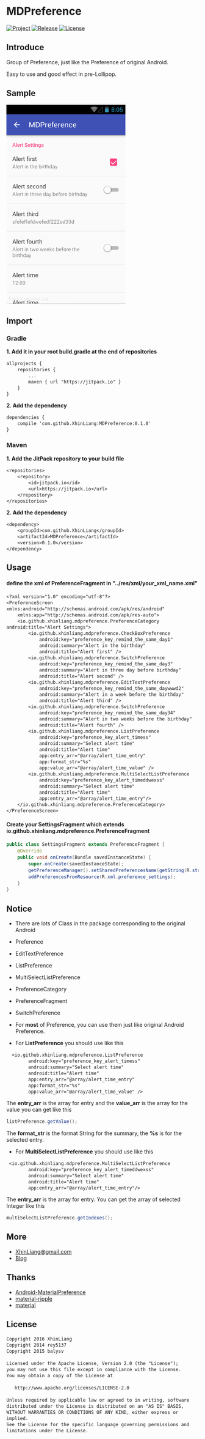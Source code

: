 # MDPreference
[![Project](https://img.shields.io/badge/Android-MDPreference-brightgreen.svg)](https://github.com/XhinLiang/MDPreference)
[![Release](https://img.shields.io/badge/Android-MDPreference-lightgrey.svg)](https://jitpack.io/#XhinLiang/MDPreference)
[![License](https://img.shields.io/badge/license-Apache%202-blue.svg)](http://www.apache.org/licenses/LICENSE-2.0)

## Introduce
Group of Preference, just like the Preference of original Android.

Easy to use and good effect in pre-Lollipop.

## Sample
![Sample](sample.gif)

## Import

### Gradle
**1. Add it in your root build.gradle at the end of repositories**

```
allprojects {
	repositories {
		...
		maven { url "https://jitpack.io" }
	}
}
```
**2. Add the dependency**

```
dependencies {
	compile 'com.github.XhinLiang:MDPreference:0.1.0'
}
```
### Maven
**1. Add the JitPack repository to your build file**
```
<repositories>
	<repository>
		<id>jitpack.io</id>
		<url>https://jitpack.io</url>
	</repository>
</repositories>
```
**2. Add the dependency**

```
<dependency>
	<groupId>com.github.XhinLiang</groupId>
	<artifactId>MDPreference</artifactId>
	<version>0.1.0</version>
</dependency>
```

## Usage

#### define the xml of PreferenceFragment in "../res/xml/your_xml_name.xml"
```
<?xml version="1.0" encoding="utf-8"?>
<PreferenceScreen xmlns:android="http://schemas.android.com/apk/res/android"
    xmlns:app="http://schemas.android.com/apk/res-auto">
    <io.github.xhinliang.mdpreference.PreferenceCategory android:title="Alert Settings">
        <io.github.xhinliang.mdpreference.CheckBoxPreference
            android:key="preference_key_remind_the_same_day1"
            android:summary="Alert in the birthday"
            android:title="Alert first" />
        <io.github.xhinliang.mdpreference.SwitchPreference
            android:key="preference_key_remind_the_same_day3"
            android:summary="Alert in three day before birthday"
            android:title="Alert second" />
        <io.github.xhinliang.mdpreference.EditTextPreference
            android:key="preference_key_remind_the_same_daywwwd2"
            android:summary="Alert in a week before the birthday"
            android:title="Alert third" />
        <io.github.xhinliang.mdpreference.SwitchPreference
            android:key="preference_key_remind_the_same_day34"
            android:summary="Alert in two weeks before the birthday"
            android:title="Alert fourth" />
        <io.github.xhinliang.mdpreference.ListPreference
            android:key="preference_key_alert_timess"
            android:summary="Select alert time"
            android:title="Alert time"
            app:entry_arr="@array/alert_time_entry"
            app:format_str="%s"
            app:value_arr="@array/alert_time_value" />
        <io.github.xhinliang.mdpreference.MultiSelectListPreference
            android:key="preference_key_alert_timeddwexss"
            android:summary="Select alert time"
            android:title="Alert time"
            app:entry_arr="@array/alert_time_entry"/>
    </io.github.xhinliang.mdpreference.PreferenceCategory>
</PreferenceScreen>
```
#### Create your SettingsFragment which extends io.github.xhinliang.mdpreference.PreferenceFragment
``` java
public class SettingsFragment extends PreferenceFragment {
    @Override
    public void onCreate(Bundle savedInstanceState) {
        super.onCreate(savedInstanceState);
        getPreferenceManager().setSharedPreferencesName(getString(R.string.app_name));
        addPreferencesFromResource(R.xml.preference_settings);
    }
}
```

## Notice
- There are lots of Class in the package corresponding to the original Android
 - Preference
 - EditTextPreference
 - ListPreference
 - MultiSelectListPreference
 - PreferenceCategory
 - PreferenceFragment
 - SwitchPreference

- For **most** of Preference, you can use them just like original Android Preference.

- For **ListPreference** you should use like this
```
  <io.github.xhinliang.mdpreference.ListPreference
        android:key="preference_key_alert_timess"
        android:summary="Select alert time"
        android:title="Alert time"
        app:entry_arr="@array/alert_time_entry"
        app:format_str="%s"
        app:value_arr="@array/alert_time_value" />
```
The **entry_arr** is the array for entry and the **value_arr** is the array for the value you can get like this
``` java
listPreference.getValue();
```

The **format_str** is the format String for the summary, the **%s** is for the selected entry.

- For **MultiSelectListPreference** you should use like this
```
 <io.github.xhinliang.mdpreference.MultiSelectListPreference
        android:key="preference_key_alert_timeddwexss"
        android:summary="Select alert time"
        android:title="Alert time"
        app:entry_arr="@array/alert_time_entry"/>
```
The **entry_arr** is the array for entry.
You can get the array of selected Integer like this
``` java
multiSelectListPreference.getIndexes();
```

## More
- XhinLiang@gmail.com
- [Blog](http://xhinliang.github.io)

## Thanks
- [Android-MaterialPreference](https://github.com/jenzz/Android-MaterialPreference)
- [material-ripple](https://github.com/balysv/material-ripple)
- [material](https://github.com/rey5137/material)

## License

    Copyright 2016 XhinLiang
    Copyright 2014 rey5137
    Copyright 2015 balysv

    Licensed under the Apache License, Version 2.0 (the "License");
    you may not use this file except in compliance with the License.
    You may obtain a copy of the License at

       http://www.apache.org/licenses/LICENSE-2.0

    Unless required by applicable law or agreed to in writing, software
    distributed under the License is distributed on an "AS IS" BASIS,
    WITHOUT WARRANTIES OR CONDITIONS OF ANY KIND, either express or implied.
    See the License for the specific language governing permissions and
    limitations under the License.


